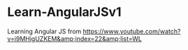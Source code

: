 # Learn-AngularJSv1
Learning Angular JS from https://www.youtube.com/watch?v=i9MHigUZKEM&amp;index=22&amp;list=WL
